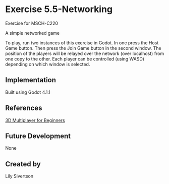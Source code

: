 # Exercise 5.5-Networking

Exercise for MSCH-C220

A simple networked game

To play, run two instances of this exercise in Godot. In one press the Host Game button. Then press the Join Game button in the second window. The position of the players will be relayed over the network (over localhost) from one copy to the other. Each player can be controlled (using WASD) depending on which window is selected.

## Implementation

Built using Godot 4.1.1

## References

[3D Multiplayer for Beginners](https://www.youtube.com/watch?v=K0luHLZxjBA)

## Future Development

None

## Created by 

Lily Sivertson
